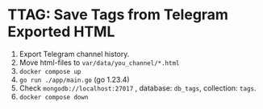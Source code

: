 # TTAG: Save Tags from Telegram Exported HTML

1. Export Telegram channel history.
2. Move html-files to `var/data/you_channel/*.html`
3. `docker compose up`
4. `go run ./app/main.go` (go 1.23.4)
5. Check `mongodb://localhost:27017` , database: `db_tags`, collection: `tags`.
6. `docker compose down`